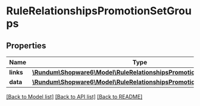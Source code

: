 # RuleRelationshipsPromotionSetGroups

## Properties
Name | Type | Description | Notes
------------ | ------------- | ------------- | -------------
**links** | [**\Rundum\Shopware6\Model\RuleRelationshipsPromotionSetGroupsLinks**](RuleRelationshipsPromotionSetGroupsLinks.md) |  | [optional] 
**data** | [**\Rundum\Shopware6\Model\RuleRelationshipsPromotionSetGroupsData[]**](RuleRelationshipsPromotionSetGroupsData.md) |  | [optional] 

[[Back to Model list]](../../README.md#documentation-for-models) [[Back to API list]](../../README.md#documentation-for-api-endpoints) [[Back to README]](../../README.md)

